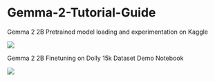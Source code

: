 # Gemma-2-Tutorial-Guide

Gemma 2 2B Pretrained model loading and experimentation on Kaggle

![](https://www.kaggle.com/code/hrishikeshyadav/basic-gemma-2b-model)

Gemma 2 2B Finetuning on Dolly 15k Dataset Demo Notebook

![](https://www.kaggle.com/code/hrishikeshyadav/fine-tunning-gemma-2b)
